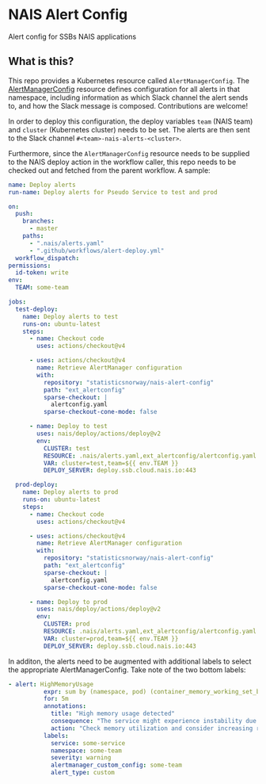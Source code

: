 # NAIS Alert Config
Alert config for SSBs NAIS applications

## What is this?

This repo provides a Kubernetes resource called `AlertManagerConfig`. The [AlertManagerConfig](https://docs.openshift.com/container-platform/4.11/rest_api/monitoring_apis/alertmanagerconfig-monitoring-coreos-com-v1beta1.html) resource defines configuration
for all alerts in that namespace, including information as which Slack channel
the alert sends to, and how the Slack message is composed. Contributions are welcome!

In order to deploy this configuration, the deploy variables `team` (NAIS team) and `cluster` (Kubernetes cluster) needs to be set. The alerts are then
sent to the Slack channel `#<team>-nais-alerts-<cluster>`. 

Furthermore, since the `AlertManagerConfig` resource needs to be supplied to the 
NAIS deploy action in the workflow caller, this repo needs to be checked out and fetched
from the parent workflow. A sample:

```yaml
name: Deploy alerts
run-name: Deploy alerts for Pseudo Service to test and prod

on:
  push:
    branches:
      - master
    paths:
      - ".nais/alerts.yaml"
      - ".github/workflows/alert-deploy.yml"
  workflow_dispatch:
permissions:
  id-token: write
env:
  TEAM: some-team

jobs:
  test-deploy:
    name: Deploy alerts to test
    runs-on: ubuntu-latest
    steps:
      - name: Checkout code
        uses: actions/checkout@v4

      - uses: actions/checkout@v4
        name: Retrieve AlertManager configuration
        with:
          repository: "statisticsnorway/nais-alert-config"
          path: "ext_alertconfig"
          sparse-checkout: |
            alertconfig.yaml
          sparse-checkout-cone-mode: false

      - name: Deploy to test
        uses: nais/deploy/actions/deploy@v2
        env:
          CLUSTER: test
          RESOURCE: .nais/alerts.yaml,ext_alertconfig/alertconfig.yaml
          VAR: cluster=test,team=${{ env.TEAM }}
          DEPLOY_SERVER: deploy.ssb.cloud.nais.io:443

  prod-deploy:
    name: Deploy alerts to prod
    runs-on: ubuntu-latest
    steps:
      - name: Checkout code
        uses: actions/checkout@v4

      - uses: actions/checkout@v4
        name: Retrieve AlertManager configuration
        with:
          repository: "statisticsnorway/nais-alert-config"
          path: "ext_alertconfig"
          sparse-checkout: |
            alertconfig.yaml
          sparse-checkout-cone-mode: false

      - name: Deploy to prod
        uses: nais/deploy/actions/deploy@v2
        env:
          CLUSTER: prod
          RESOURCE: .nais/alerts.yaml,ext_alertconfig/alertconfig.yaml
          VAR: cluster=prod,team=${{ env.TEAM }}
          DEPLOY_SERVER: deploy.ssb.cloud.nais.io:443
```

In additon, the alerts need to be augmented with additional labels to select the appropriate AlertManagerConfig. Take note of the two bottom labels:

```yaml
- alert: HighMemoryUsage
          expr: sum by (namespace, pod) (container_memory_working_set_bytes{namespace="dapla-stat", pod=~"pseudo-service-.*"}) > 0.9 * sum by (namespace, pod) (kube_pod_container_resource_limits_memory_bytes{namespace="dapla-stat", pod=~"pseudo-service-.*"})
          for: 5m
          annotations:
            title: "High memory usage detected"
            consequence: "The service might experience instability due to high memory usage."
            action: "Check memory utilization and consider increasing resources or optimizing the service."
          labels:
            service: some-service
            namespace: some-team
            severity: warning
            alertmanager_custom_config: some-team
            alert_type: custom
```
